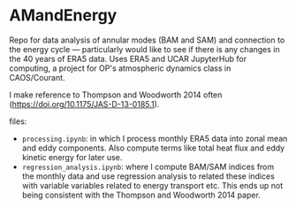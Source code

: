 # AMandEnergy
Repo for data analysis of annular modes (BAM and SAM) and connection to the energy cycle — particularly would like to see if there is any changes in the 40 years of ERA5 data. Uses ERA5 and UCAR JupyterHub for computing, a project for OP's atmospheric dynamics class in CAOS/Courant.  

I make reference to Thompson and Woodworth 2014 often (https://doi.org/10.1175/JAS-D-13-0185.1).

files:
- `processing.ipynb`: in which I process monthly ERA5 data into zonal mean and eddy components. Also compute terms like total heat flux and eddy kinetic energy for later use.
- `regression_analysis.ipynb`: where I compute BAM/SAM indices from the monthly data and use regression analysis to related these indices with variable variables related to energy transport etc. This ends up not being consistent with the Thompson and Woodworth 2014 paper. 
